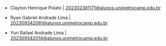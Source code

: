 
-   Clayton Henrique Polato | 202302381171@alunos.unimetrocamp.edu.br 

-	Ryan Gabriel Andrade Lima | 202309342081@alunos.unimetrocamp.edu.br 

-	Yuri Rafael Andrade Lima | 202309342014@alunos.unimetrocamp.edu.br 